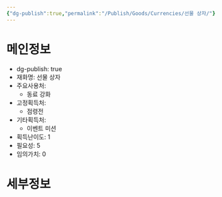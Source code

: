 ```yaml
---
{"dg-publish":true,"permalink":"/Publish/Goods/Currencies/선물 상자/"}
---
```



<span><span><h1 data-heading="메인정보" dir="auto">메인정보</h1></span></span><p><ul class="dataview dataview-ul dataview-result-object-ul"><li class="dataview dataview-li dataview-result-object-li">dg-publish: <span>true</span></li><li class="dataview dataview-li dataview-result-object-li">재화명: <span>선물 상자</span></li><li class="dataview dataview-li dataview-result-object-li">주요사용처: <ul class="dataview dataview-ul dataview-result-list-ul"><li class="dataview-result-list-li"><span>동료 강화</span></li></ul></li><li class="dataview dataview-li dataview-result-object-li">고정획득처: <ul class="dataview dataview-ul dataview-result-list-ul"><li class="dataview-result-list-li"><span>점령전</span></li></ul></li><li class="dataview dataview-li dataview-result-object-li">기타획득처: <ul class="dataview dataview-ul dataview-result-list-ul"><li class="dataview-result-list-li"><span>이벤트 미션</span></li></ul></li><li class="dataview dataview-li dataview-result-object-li">획득난이도: <span>1</span></li><li class="dataview dataview-li dataview-result-object-li">필요성: <span>5</span></li><li class="dataview dataview-li dataview-result-object-li">임의가치: <span>0</span></li></ul></p><span><span><h1 data-heading="세부정보" dir="auto">세부정보</h1></span></span>


